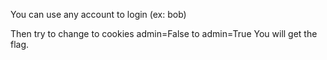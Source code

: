 You can use any account to login (ex: bob)

Then try to change to cookies admin=False to admin=True
You will get the flag.
